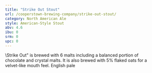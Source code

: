 ```yaml
---
title: "Strike Out Stout"
url: /cooperstown-brewing-company/strike-out-stout/
category: North American Ale
style: American-Style Stout
abv: 4.6
ibu: 0
srm: 0
upc: 0
---
```

\Strike Out\" is brewed with 6 malts including a balanced portion of chocolate and crystal malts. It is also brewed with 5% flaked oats for a velvet-like mouth feel. English pale
